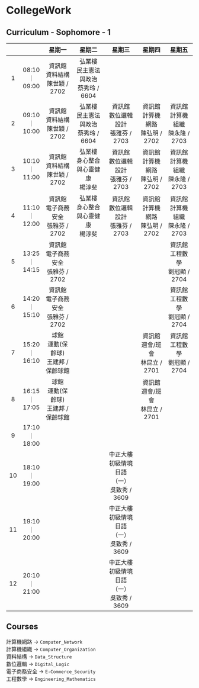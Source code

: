 # CollegeWork

## Curriculum - Sophomore - 1

|   |   |星期一|星期二|星期三|星期四|星期五|
|:---:|:---:|:---:|:---:|:---:|:---:|:---:|
|1|08:10<br />｜<br />09:00|資訊館<br />資料結構<br />陳世穎 / 2702|弘業樓<br />民主憲法與政治<br />蔡秀玲 / 6604||||
|2|09:10<br />｜<br />10:00|資訊館<br />資料結構<br />陳世穎 / 2702|弘業樓<br />民主憲法與政治<br />蔡秀玲 / 6604|資訊館<br />數位邏輯設計<br />張雅芬 / 2703|資訊館<br />計算機網路<br />陳弘明 / 2702|資訊館<br />計算機組織<br />陳永隆 / 2703|
|3|10:10<br />｜<br />11:00|資訊館<br />資料結構<br />陳世穎 / 2702|弘業樓<br />身心整合與心靈健康<br />楊淳斐|資訊館<br />數位邏輯設計<br />張雅芬 / 2703|資訊館<br />計算機網路<br />陳弘明 / 2702|資訊館<br />計算機組織<br />陳永隆 / 2703|
|4|11:10<br />｜<br />12:00|資訊館<br />電子商務安全<br />張雅芬 / 2702|弘業樓<br />身心整合與心靈健康<br />楊淳斐|資訊館<br />數位邏輯設計<br />張雅芬 / 2703|資訊館<br />計算機網路<br />陳弘明 / 2702|資訊館<br />計算機組織<br />陳永隆 / 2703|
|5|13:25<br />｜<br />14:15|資訊館<br />電子商務安全<br />張雅芬 / 2702|   |   |   |資訊館<br />工程數學<br />劉冠顯 / 2704|
|6|14:20<br />｜<br />15:10|資訊館<br />電子商務安全<br />張雅芬 / 2702|   |   |   |資訊館<br />工程數學<br />劉冠顯 / 2704|
|7|15:20<br />｜<br />16:10|球館<br />運動(保齡球)<br />王建邦 / 保齡球館|   |   |資訊館<br />週會/班會<br />林昆立 / 2701|資訊館<br />工程數學<br />劉冠顯 / 2704|
|8|16:15<br />｜<br />17:05|球館<br />運動(保齡球)<br />王建邦 / 保齡球館|   |   |資訊館<br />週會/班會<br />林昆立 / 2701|   |
|9|17:10<br />｜<br />18:00|   |   |   |   |   |
|10|18:10<br />｜<br />19:00|   |   |中正大樓<br />初級情境日語（一）<br />吳致秀 / 3609|   |   |
|11|19:10<br />｜<br />20:00|   |   |中正大樓<br />初級情境日語（一）<br />吳致秀 / 3609|   |   |
|12|20:10<br />｜<br />21:00|   |   |中正大樓<br />初級情境日語（一）<br />吳致秀 / 3609|   |   |

## Courses

計算機網路 -> `Computer_Network`<br />
計算機組織 -> `Computer_Organization`<br />
資料結構 -> `Data_Structure`<br />
數位邏輯 -> `Digital_Logic`<br />
電子商務安全 -> `E-Commerce_Security`<br />
工程數學 -> `Engineering_Mathematics`<br />
